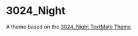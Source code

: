 # 3024_Night

A theme based on the [3024_Night TextMate Theme](http://colorsublime.com/theme/3024_Night).
